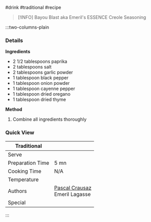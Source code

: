 #drink #traditional #recipe

> [!INFO]
> Bayou Blast aka Emeril's ESSENCE Creole Seasoning

:::two-columns-plain

### Details
**Ingredients**

- 2 1/2 tablespoons paprika
- 2 tablespoons salt
- 2 tablespoons garlic powder
- 1 tablespoon black pepper
- 1 tablespoon onion powder
- 1 tablespoon cayenne pepper
- 1 tablespoon dried oregano
- 1 tablespoon dried thyme


**Method**

1. Combine all ingredients thoroughly



### Quick View
| Traditional      |                                                |
| ---------------- | ---------------------------------------------- |
| Serve            |                                                |
| Preparation Time | 5 mn                                           |
| Cooking Time     | N/A                                            |
| Temperature      |                                                |
| Authors          | [Pascal Crausaz](mailto:pascal@askpascal.com)  <br>Emeril Lagasse |
| Special          |                                                |

:::

